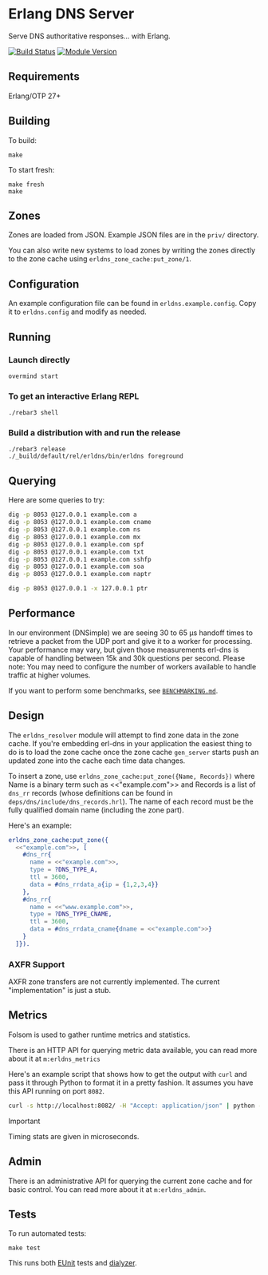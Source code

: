 # Erlang DNS Server

Serve DNS authoritative responses... with Erlang.

[![Build Status](https://github.com/dnsimple/erldns/actions/workflows/ci.yml/badge.svg)](https://github.com/dnsimple/erldns/actions/workflows/ci.yml)
[![Module Version](https://img.shields.io/hexpm/v/erldns.svg)](https://hex.pm/packages/erldns)

## Requirements

Erlang/OTP 27+

## Building

To build:

```shell
make
```

To start fresh:

```shell
make fresh
make
```

## Zones

Zones are loaded from JSON. Example JSON files are in the `priv/` directory.

You can also write new systems to load zones by writing the zones directly to the zone cache using `erldns_zone_cache:put_zone/1`.

## Configuration

An example configuration file can be found in `erldns.example.config`. Copy it to `erldns.config` and modify as needed.

## Running

### Launch directly

```shell
overmind start
```

### To get an interactive Erlang REPL

```shell
./rebar3 shell
```

### Build a distribution with and run the release

```shell
./rebar3 release
./_build/default/rel/erldns/bin/erldns foreground
```

## Querying

Here are some queries to try:

```bash
dig -p 8053 @127.0.0.1 example.com a
dig -p 8053 @127.0.0.1 example.com cname
dig -p 8053 @127.0.0.1 example.com ns
dig -p 8053 @127.0.0.1 example.com mx
dig -p 8053 @127.0.0.1 example.com spf
dig -p 8053 @127.0.0.1 example.com txt
dig -p 8053 @127.0.0.1 example.com sshfp
dig -p 8053 @127.0.0.1 example.com soa
dig -p 8053 @127.0.0.1 example.com naptr

dig -p 8053 @127.0.0.1 -x 127.0.0.1 ptr
```

## Performance

In our environment (DNSimple) we are seeing 30 to 65 µs handoff times to retrieve a packet from the UDP port and give it to a worker for processing. Your performance may vary, but given those measurements erl-dns is capable of handling between 15k and 30k questions per second. Please note: You may need to configure the number of workers available to handle traffic at higher volumes.

If you want to perform some benchmarks, see [`BENCHMARKING.md`](./BENCHMARKING.md).

## Design

The `erldns_resolver` module will attempt to find zone data in the zone cache. If you're embedding erl-dns in your application the easiest thing to do is to load the zone cache once the zone cache `gen_server` starts push an updated zone into the cache each time data changes.

To insert a zone, use `erldns_zone_cache:put_zone({Name, Records})` where Name is a binary term such as <<"example.com">> and Records is a list of `dns_rr` records (whose definitions can be found in `deps/dns/include/dns_records.hrl`). The name of each record must be the fully qualified domain name (including the zone part).

Here's an example:

```erlang
erldns_zone_cache:put_zone({
  <<"example.com">>, [
    #dns_rr{
      name = <<"example.com">>,
      type = ?DNS_TYPE_A,
      ttl = 3600,
      data = #dns_rrdata_a{ip = {1,2,3,4}}
    },
    #dns_rr{
      name = <<"www.example.com">>,
      type = ?DNS_TYPE_CNAME,
      ttl = 3600,
      data = #dns_rrdata_cname{dname = <<"example.com">>}
    }
  ]}).
```

### AXFR Support

AXFR zone transfers are not currently implemented. The current "implementation" is just a stub.

## Metrics

Folsom is used to gather runtime metrics and statistics.

There is an HTTP API for querying metric data available, you can read more about it at `m:erldns_metrics`

Here's an example script that shows how to get the output with `curl` and pass it through Python to format it in a pretty fashion. It assumes you have this API running on port `8082`.

```bash
curl -s http://localhost:8082/ -H "Accept: application/json" | python -mjson.tool
```

> [!IMPORTANT]
> Timing stats are given in microseconds.

## Admin

There is an administrative API for querying the current zone cache and for basic control.
You can read more about it at `m:erldns_admin`.

## Tests

To run automated tests:

```shell
make test
```

This runs both [EUnit](https://www.erlang.org/doc/apps/eunit/chapter.html) tests and [dialyzer](https://www.erlang.org/docs/23/man/dialyzer.html).
